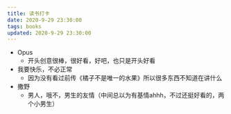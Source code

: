 ```yaml
---
title: 读书打卡
date: 2020-9-29 23:30:00
tags: books
updated: 2020-9-29 23:30:00
---
```



- Opus
    - 开头创意很棒，很好看，好吧，也只是开头好看
- 我要快乐，不必正常
    - 因为没有看过前传《橘子不是唯一的水果》所以很多东西不知道在讲什么
- 撒野
    - 男人，哦不，男生的友情（中间总以为有基情ahhh，不过还挺好看的，两个小男生）

